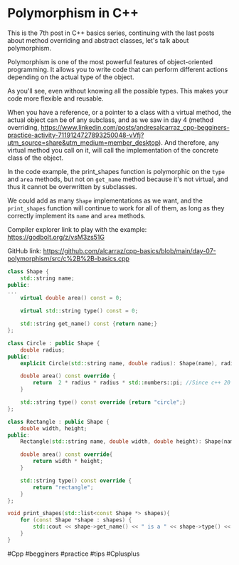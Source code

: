 # Polymorphism in C++

This is the 7th post in C++ basics series, continuing with the last posts about method overriding and abstract classes, let's talk about polymorphism.





Polymorphism is one of the most powerful features of object-oriented programming. It allows you to write code that can perform different actions depending on the actual type of the object. 



As you'll see, even without knowing all the possible types. This makes your code more flexible and reusable.





When you have a reference, or a pointer to a class with a virtual method, the actual object can be of any subclass, and as we saw in day 4 (method overriding, https://www.linkedin.com/posts/andresalcarraz_cpp-begginers-practice-activity-7119124727893250048-vVfj?utm_source=share&utm_medium=member_desktop). And therefore, any virtual method you call on it, will call the implementation of the concrete class of the object.



In the code example, the print_shapes function is polymorphic on the `type` and `area` methods, but not on `get_name` method because it's not virtual, and thus it cannot be overwritten by subclasses.



We could add as many `Shape` implementations as we want, and the `print_shapes` function will continue to work for all of them, as long as they correctly implement its `name` and `area` methods.



Compiler explorer link to play with the example: https://godbolt.org/z/vsM3zs51G



GitHub link: https://github.com/alcarraz/cpp-basics/blob/main/day-07-polymorphism/src/c%2B%2B-basics.cpp



```c++
class Shape {
    std::string name;
public:
...
    virtual double area() const = 0;

    virtual std::string type() const = 0;

    std::string get_name() const {return name;}
};

class Circle : public Shape {
    double radius;
public:
    explicit Circle(std::string name, double radius): Shape(name), radius(radius) {}

    double area() const override {
        return  2 * radius * radius * std::numbers::pi; //Since c++ 20
    }

    std::string type() const override {return "circle";}
};

class Rectangle : public Shape {
    double width, height;
public:
    Rectangle(std::string name, double width, double height): Shape(name), width(width), height(height) {}

    double area() const override{
        return width * height;
    }

    std::string type() const override {
        return "rectangle";
    }
};

void print_shapes(std::list<const Shape *> shapes){
    for (const Shape *shape : shapes) {
        std::cout << shape->get_name() << " is a " << shape->type() << " and its area is " << shape->area() << std::endl;
    }
}

```

 #Cpp #begginers #practice #tips #Cplusplus